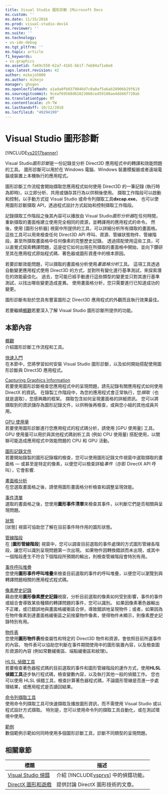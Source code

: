 ```yaml
---
title: Visual Studio 圖形診斷 |Microsoft Docs
ms.custom: ''
ms.date: 11/15/2016
ms.prod: visual-studio-dev14
ms.reviewer: ''
ms.suite: ''
ms.technology:
- vs-ide-debug
ms.tgt_pltfrm: ''
ms.topic: article
f1_keywords:
- vs.graphics
ms.assetid: fa69c550-62a7-41b5-bb1f-7eb04af1a6e8
caps.latest.revision: 42
author: mikejo5000
ms.author: mikejo
manager: ghogen
ms.openlocfilehash: a1ada0fb0379846d7c0a0af5a6ab28906b29f619
ms.sourcegitcommit: 9ceaf69568d61023868ced59108ae4dd46f720ab
ms.translationtype: MT
ms.contentlocale: zh-TW
ms.lasthandoff: 10/12/2018
ms.locfileid: "49294199"
---
```

# <a name="visual-studio-graphics-diagnostics"></a>Visual Studio 圖形診斷
[!INCLUDE[vs2017banner](../includes/vs2017banner.md)]

Visual Studio*圖形診斷*是一份記錄並分析 Direct3D 應用程式中的轉譯和效能問題的工具。 圖形診斷可以用於在 Windows 電腦、Windows 裝置模擬器或者遠端電腦或裝置上本機執行的應用程式。  
  
 圖形診斷工作流程會開始擷取您應用程式如何使用 Direct3D 的一筆記錄 (執行時為即時)，以立即分析、共用或儲存其行為以供稍後使用。 擷取工作階段可以啟動和控制，以手動方式從 Visual Studio 或命令列擷取工具**dxcap.exe**。 也可以使用圖形診斷擷取 API，透過程式設計方式起始和控制擷取工作階段。  
  
 記錄擷取工作階段之後其內容可以播放由 Visual Studio*圖形分析器*在任何時間，重新擷取的畫面格建立使用完全相同的資源，並轉譯用的應用程式的命令。 然後，使用 [圖形分析器] 視窗中所提供的工具，可以詳細分析所有擷取的畫面格。 這些工具可以用來檢查任何 Direct3D API 呼叫、資源、管線狀態物件、管線階段，甚至所擷取畫面格中任何像素的完整歷史記錄。 透過搭配使用這些工具，可以直覺式探索轉譯問題，這是從它如何出現在所擷取的畫面格中開始，並向下鑽研至其在應用程式原始程式碼、著色器或圖形資產中的根本原因。  
  
 若要診斷效能問題，可以擷取的畫面格分析使用*畫面格分析*工具。 這項工具透過自動變更應用程式使用 Direct3D 的方式，並對所有變化進行基準測試，來探索潛在的效能最佳化。 過去，您可能已經手動進行這些類型的變更並只對其進行基準測試，以找出哪些變更造成差異。 使用畫面格分析，您只需要進行已知道成功的變更。  
  
 圖形診斷有助於您具有豐富圖形之 Direct3D 應用程式的外觀而且執行效果最佳。  
  
 若要繼續[概觀](../debugger/overview-of-visual-studio-graphics-diagnostics.md)若要深入了解 Visual Studio 圖形診斷所提供的功能。  
  
## <a name="in-this-section"></a>本節內容  
 [概觀](../debugger/overview-of-visual-studio-graphics-diagnostics.md)  
 介紹圖形診斷工作流程和工具。  
  
 [快速入門](../debugger/getting-started-with-visual-studio-graphics-diagnostics.md)  
 在本節中，您將學習如何安裝 Visual Studio 圖形診斷，以及如何開始搭配使用圖形診斷與 Direct3D 應用程式。  
  
 [Capturing Graphics Information](../debugger/capturing-graphics-information.md)  
 若要使用圖形診斷檢查您應用程式中的呈現問題，請先記錄有關應用程式如何使用 DirectX 的資訊。 在錄製工作階段中，為您的應用程式會正常執行，您*擷取*（也就是選取），您感興趣的框架。 擷取包含如何呈現畫面格的詳細資訊。 您可以將擷取到的資訊儲存為圖形記錄文件，以供稍後再檢查，或與您小組的其他成員共用。  
  
 [GPU 使用量](../debugger/gpu-usage.md)  
 若要使用圖形診斷進行您應用程式的程式碼分析，請使用 [GPU 使用量] 工具。 GPU 使用量可以用於與其他程式碼剖析工具 (例如 CPU 使用量) 搭配使用，以關聯可能造成應用程式中效能問題的 CPU 和 GPU 活動。  
  
 [圖形記錄文件](../debugger/graphics-log-document.md)  
 若要開始錄製的圖形記錄檔的檢查，您可以使用圖形記錄文件視窗中選取擷取的畫面格 — 或甚至是特定的像素，以便您可以檢查詳細*事件*（亦即 DirectX API 呼叫），它會影響.  
  
 [畫面格分析](../debugger/graphics-frame-analysis.md)  
 在您選取畫面格之後，請使用圖形畫面格分析檢查和調整呈現效能。  
  
 [事件清單](../debugger/graphics-event-list.md)  
 選取的畫面格之後，您使用**圖形事件清單**來檢查其事件，以判斷它們是否相關與呈現問題。  
  
 [狀態](../debugger/graphics-state.md)  
 [狀態] 視窗可協助您了解在目前事件時作用的圖形狀態。  
  
 [管線階段](../debugger/graphics-pipeline-stages.md)  
 在 [**圖形管線階段**] 視窗中，您可以調查目前選取的事件處理的方式圖形管線各階段，讓您可以識別呈現問題第一次出現。 如果物件因轉換錯誤而未出現，或其中一個階段產生不符合下個階段所預期的輸出，則檢查管線階段會特別有用。  
  
 [事件呼叫堆疊](../debugger/graphics-event-call-stack.md)  
 您使用**圖形事件呼叫堆疊**來檢查目前選取的事件的呼叫堆疊，以便您可以瀏覽到與轉譯問題相關的應用程式程式碼。  
  
 [像素歷史記錄](../debugger/graphics-pixel-history.md)  
 藉由使用**圖形像素歷史記錄**視窗，分析目前選取的像素如何受到影響，事件的事件或組合會導致某些種類的轉譯問題的事件，您可以識別。 如果因像素著色器輸出不正確，或已錯誤地與畫面格緩衝區合併，導致錯誤地呈現物件；或者，如果因為在物件像素到達畫面格緩衝區之前捨棄物件像素，使得物件未顯示，則像素歷史記錄特別有用。  
  
 [物件表](../debugger/graphics-object-table.md)  
 您使用**圖形物件表**檢查屬性和特定的 Direct3D 物件和資源，會依照目前所選事件的內容。 物件表可以協助您判斷在事件期間使用中的圖形裝置內容，以及檢查圖形資源的內容 (例如常數緩衝區、端點緩衝區和紋理)。  
  
 [HLSL 偵錯工具](../debugger/hlsl-shader-debugger.md)  
 若要檢查著色器程式碼的目前選取的事件和圖形管線階段的運作方式，使用**HLSL 偵錯工具**逐步執行程式碼，檢查變數內容，以及執行其他一般的偵錯工作。 您也可以使用 HLSL 偵錯工具，檢查計算著色器程式碼，不論圖形管線是否進一步處理結果，或應用程式是否讀回結果。  
  
 [命令列擷取工具](../debugger/command-line-capture-tool.md)  
 使用命令列擷取工具可快速擷取及播放圖形資訊，而不需使用 Visual Studio 或以程式設計方式擷取。 特別是，您可以使用命令列的擷取工具自動化，或在測試環境中使用。  
  
 [範例](../debugger/graphics-diagnostics-examples.md)  
 數個範例示範如何同時使用多個圖形診斷工具，診斷不同類型的呈現問題。  
  
## <a name="related-sections"></a>相關章節  
  
|標題|描述|  
|-----------|-----------------|  
|[Visual Studio 偵錯](../debugger/debugging-in-visual-studio.md)|介紹 [!INCLUDE[vsprvs](../includes/vsprvs-md.md)] 中的偵錯功能。|  
|[DirectX 圖形和遊戲](http://go.microsoft.com/fwlink/?LinkId=256498)|提供討論 DirectX 圖形技術的文章。|



